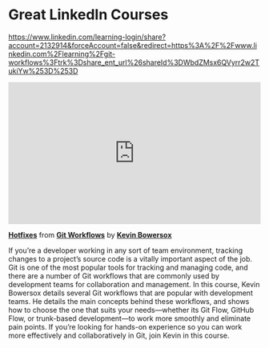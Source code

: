 <h1>Great LinkedIn Courses</h1>

https://www.linkedin.com/learning-login/share?account=2132914&forceAccount=false&redirect=https%3A%2F%2Fwww.linkedin.com%2Flearning%2Fgit-workflows%3Ftrk%3Dshare_ent_url%26shareId%3DWbdZMsx6QVyrr2w2TukiYw%253D%253D

<div style="position:relative;height:0;padding-bottom:56.25%"><iframe width="640" height="360" src="https://www.linkedin.com/learning/embed/git-workflows/hotfixes?autoplay=false&claim=AQFBvDZ2n_Hu3AAAAYgwczqet3XKZ0aBNf9qcVt5byvkTmY1ySnxXgwvap3OUmwJ2SmVHF6OUigCuxuOvfw-z93Aq6zDvKua19JLqSoM-QDWQbBiSlBf5OHyCljfrlX2iVciIxM-nOx0fqCr9LtrgtxUhwA7WVxO46R5TSJXu9QyeNr7OUmIb9nnubieMZILs5xWDaEozrqvAwhxESuD8VFtUAtKwBTaKkTkl5iYcC8FGY7xWl9DJ7R0fEm_UWyDRbaPCK52xoh57dbqY5vFKi8mnm0LYSprvGC5iuqfsn5e7EIWb02SQ7RWy5aXgyiDqzTuULyugecy5r57WFUmJeFduvyfmkKjdhZZwFBlM6pujjusIKpRKV8xjwk3TGsKCqim0HYeYK_Bwm9puwimsByFM1kUbCP3MD6cM6KJhFu20L3okbgt137SNdSeATHXuFT-DmHz8gei71HGfdZzW_jtUHtRvRZNVKAhjoCfk-NFv40_gQgYJD8ABKDjvP1svlau-CKylZBhOo5fxngRkyzUbd4OshsTKa6klZKDQnC12sH_Xdqklj6mZ1u3krBHunT62-ePvZG1ST-Lia1H5WHWnjGo0FhaCcfEBfMMJDgaNw9I_OEdf-UhKPFYBiUqN_UAwYTCpfDdTTRkMcPAsjAal2qiolJIj3baDW6caA53MDC34Afhf_7Ta1c1ABu94Qr1RrWA-jHEQ-lu1h3oOHnIaasaEGil_L63_Hm8HEIRsiro3ZZwz7_41p6-sSVU0RqqL4OThnyiBb8Ot3oAufLaHkAX6VCpH2S9dJR02Mpiy3qNMmQy3DLvua58KYCwQ_zh7qA9JmuVwS-ndj2CwfGsn_lKg4Yc5qhbr9P5G5UTko_jPmfbRk8sJyc-PahM6gcAbtoNVrJY2RA02tfUpPn5GCEEAm-UH2hbwGoKI7x8gZKkF8-5FC12pRjfyHPwHSmLP6Bh3yJEjyPsF2qCrxqUBvnS4pi8mHq2n_s_Kg-PiAxIkdWSInUbTSHK-zBA2IjsjBK0nvWZt-wJ7hMQ9XYi96_XNvLCh_DoGsbPhQQ40wfVXheXof1aiEcGpiMTTqal-Hh9aZhdEh4_BY8Q5dEuxgGhH4Mk7mUy1XW20ziyIGopZW-EgWc7822GcuPt4G5BRuIGdHgNsTHsEXe2ibPjlXakLOjXh8DAa8fsaaJ1C7-xP4bYk360mLlkT8Kv-EyU0MCSY7JYBEy7gx-T&lipi=urn%3Ali%3Apage%3Ad_learning_content%3BIqFaE0zIQb255aHnBaggRQ%3D%3D&licu" mozallowfullscreen="true" webkitallowfullscreen="true" allowfullscreen="true" frameborder="0" style="position:absolute;width:100%;height:100%;left:0"></iframe></div><p><strong><a href="https://www.linkedin.com/learning/git-workflows/hotfixes?trk=embed_lil">Hotfixes</a></strong> from <strong><a href="https://www.linkedin.com/learning/git-workflows?trk=embed_lil">Git Workflows</a></strong> by <strong><a href="https://www.linkedin.com/learning/instructors/kevin-bowersox?trk=embed_lil">Kevin Bowersox</a></strong></p>


If you’re a developer working in any sort of team environment, tracking changes to a project’s source code is a vitally important aspect of the job. Git is one of the most popular tools for tracking and managing code, and there are a number of Git workflows that are commonly used by development teams for collaboration and management. In this course, Kevin Bowersox details several Git workflows that are popular with development teams. He details the main concepts behind these workflows, and shows how to choose the one that suits your needs—whether its Git Flow, GitHub Flow, or trunk-based development—to work more smoothly and eliminate pain points. If you’re looking for hands-on experience so you can work more effectively and collaboratively in Git, join Kevin in this course.
